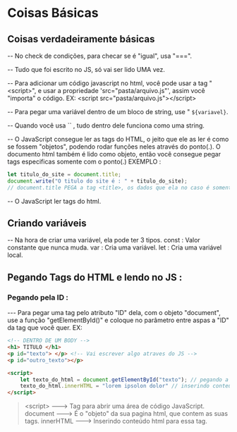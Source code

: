 # Coisas Básicas
## Coisas verdadeiramente básicas 
-- No check de condições, para checar se é "igual", usa "\=\=\=".

-- Tudo que foi escrito no JS, só vai ser lido UMA vez.

-- Para adicionar um código javascript no html, você pode usar a tag "\<script>", e usar a propriedade 'src="pasta/arquivo.js"', assim você "importa" o código.
EX: \<script src="pasta/arquivo.js">\</script>

-- Para pegar uma variável dentro de um bloco de string, use " `${variavel}`.

-- Quando você usa  \`\` ,  tudo dentro dele funciona como uma string.

-- O JavaScript consegue ler as tags do HTML, o jeito que ele as ler é como se fossem "objetos", podendo rodar funções neles através do ponto(.). O documento html também é lido como objeto, então você consegue pegar tags especificas somente com o ponto(.)
EXEMPLO :
```js 
let titulo_do_site = document.title;
document.write("O titulo do site é : " + titulo_do_site);
// document.title PEGA a tag <title>, os dados que ela no caso é somente o que tem escrito nele.
```

-- O JavaScript ler tags do html.
## Criando variáveis 
-- Na hora de criar uma variável, ela pode ter 3 tipos.
const : Valor constante que nunca muda.
var : Cria uma variável.
let : Cria uma variável local.

## Pegando Tags do HTML e lendo no JS : 
### Pegando pela ID :
--- Para pegar uma tag pelo atributo "ID" dela, com o objeto "document", use a função  "getElementById()" e coloque no parâmetro entre aspas a "ID" da tag que você quer. 
EX:
```html
<!-- DENTRO DE UM BODY -->
<h1> TITULO </h1>
<p id="texto"> </p> <!-- Vai escrever algo atraves do JS -->
<p id="outro_texto"></p>

<script>
    let texto_do_html = document.getElementById("texto"); // pegando a tag <p> com id "texto"
    texto_do_html.innerHTML = "lorem ipsolon dolor" // inserindo conteudo para a tag com id "texto"
</script>
```

> \<script> ---> Tag para abrir uma área de código JavaScript.
> document ---> É o "objeto" da sua pagina html, que contem as suas tags.
> innerHTML ---> Inserindo conteúdo html para essa tag. 